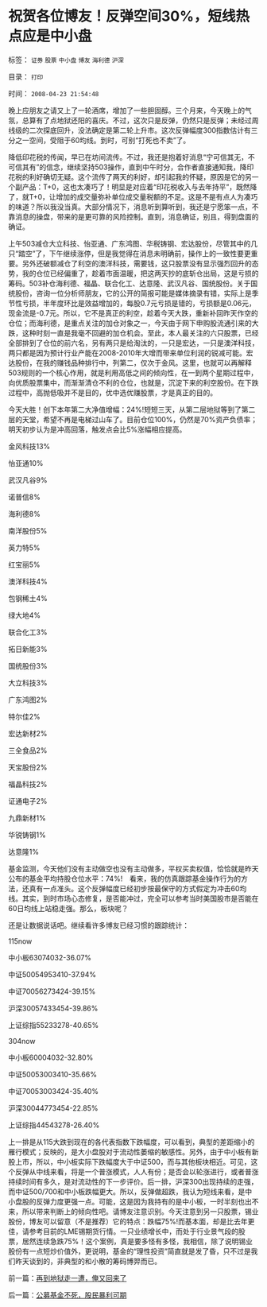 # 祝贺各位博友！反弹空间30%，短线热点应是中小盘

标签： `证券` `股票` `中小盘` `博友` `海利德` `沪深` 

目录： `打印`

时间： `2008-04-23 21:54:48`

晚上应朋友之请又上了一轮酒席，增加了一些胆固醇。三个月来，今天晚上的气氛，总算有了点地狱还阳的喜庆。不过，这次只是反弹，仍然只是反弹；未经过周线级的二次探底回升，没法确定是第二轮上升市。这次反弹幅度300指数估计有三分之一空间，受阻于60均线。到时，可别“打死也不卖”了。

降低印花税的传闻，早已在坊间流传。不过，我还是抱着好消息“宁可信其无，不可信其有”的信念，继续坚持503操作，直到中午时分，合作者直接通知我，降印花税的利好确切无疑。这个流传了两天的利好，却引起我的怀疑，原因是它的另一个副产品：T+0，这也太凑巧了！明显是对应着“印花税收入与去年持平”，既然降了，就T+0，让增加的成交量弥补单位成交量税额的不足。这是不是有点人为凑巧的味道？所以我没当真。大部分情况下，消息听到算听到，我还是宁愿笨一点，不靠消息的操盘，带来的是更可靠的风险控制。直到，消息确证，别且，得到盘面的确证。

上午503减仓大立科技、怡亚通、广东鸿图、华税铸钢、宏达股份，尽管其中的几只“踏空”了，下午继续涨停，但是我觉得在消息未明确前，操作上的一致性要更重要。另外还破额减仓了利空的澳洋科技，需要钱，这只股票没有显示强烈回升的态势，我的仓位已经偏重了，趁着市面温暖，把这两天抄的底斩仓出局，这是亏损的筹码。503补仓海利德、福晶、联合化工、达意隆、武汉凡谷、国统股份。关于国统股份，咨询一位分析师朋友，它的公开的简报可能是媒体摘录有错，实际上是季节性亏损，半年度环比是效益增加的，每股0.7元亏损是错的，亏损额是0.06元，现金流是-0.7元。所以，它不是真正的利空，趁着今天大跌，重新补回昨天作空的仓位；而海利德，是重点关注的加仓对象之一，今天由于网下申购股流通引来的大跌，这种时刻一直是我毫不回避的加仓机会。至此，本人最关注的六只股票，已经全部排到了仓位的前六名，另有两只是给淘汰的，一只是宏达，一只是澳洋科技，两只都是因为预计行业产能在2008-2010年大增而带来单位利润的锐减可能。宏达股份，在我的赚钱品种排行中，列第二，仅次于金风。这里，也就可以再解释503规则的一个核心作用，就是利用高低之间的倾向性，在一到两个星期过程中，向优质股票集中，而渐渐清仓不利的仓位，也就是，沉淀下来的利空股份。在下跌过程中，高抛低吸并不是目的，优中选优赚股票，才是真正的目的。

今天大胜！创下本年第二大净值增幅：24%!短短三天，从第二层地狱等到了第二层的天堂，希望不再是电梯过山车了。目前仓位100%，仍然是70%资产负债率；明天初步认为是冲高回落，触发点会比5%涨幅相应提高。

金风科技13%

怡亚通10%

武汉凡谷9%

诺普信8%

海利德8%

南洋股份5%

英力特5%

红宝丽5%

澳洋科技4%

包钢稀土4%

绿大地4%

联合化工3%

拓日新能3%

国统股份3%

大立科技3%

广东鸿图2%

特尔佳2%

宏达新材2%

三全食品2%

天宝股份2%

福晶科技2%

证通电子2%

九鼎新材1%

华锐铸钢1%

达意隆1%

基金监测，今天他们没有主动做空也没有主动做多，平权买卖权值，恰恰就是昨天公布的基金平均持股仓位水平：74%!　看来，我的仿真跟踪基金操作行为的方法，还真有一点准头。这个反弹幅度已经初步按最保守的方式假定为冲击60均线。其实，到时市场心态修复，是否能冲过，完全可以参考当时美国股市是否能在60日均线上站稳走强。那么，板块呢？

还是让数据说话吧。继续看许多博友已经习惯的跟踪统计：

115now

中小板63074032-36.07%

中证50054953410-37.94%

中证70056273424-39.15%

沪深30057433454-39.86%

上证综指55233278-40.65%

304now

中小板60004032-32.80%

中证50053003410-35.66%

中证70053003424-35.40%

沪深30044773454-22.85%

上证综指44543278-26.40%

上一排是从115大跌到现在的各代表指数下跌幅度，可以看到，典型的差距缩小的雁行模式；反映的，是大小盘股对于流动性萎缩的敏感性。另外，由于中小板有新股上市，所以，中小板实际下跌幅度大于中证500，而与其他板块相近。可见，这个反弹从中线来看，将是一个普涨模式，人人有份；是否会以轮涨进行，或者普涨持续时间有多久，是对流动性的下一步评价。后一排，沪深300出现持续的走强，而中证500/700和中小板跌幅更大。所以，反弹做超跌，我认为短线来看，是中小盘股的反弹力度更强一点。可能，这是因为我持有的是中小板，一时半刻也出不来，所以带来判断上的倾向性吧。请博友注意识别。今天注意到另一只股票，锡业股份，博友可以留意（不是推荐）它的特点：跌幅75%!而基本面，却是比去年更佳，请参考目前的LME锡期货行情。一只业绩增长中，而处于行业景气段的股票，居然连续急跌75%！这个案例，真是要多怪有多怪，我相信，除了说明锡业股份有一点短炒价值外，更说明，基金的“理性投资”简直就是发了昏，只不过是我们昨天谈到的，非典型的和小散的筹码博羿而已。



前一篇：[再到地狱走一遭，俺又回来了](../../../2008/4/22/再到地狱走一遭，俺又回来了.md)

后一篇：[公募基金不死，股民暴利可期](../../../2008/4/24/公募基金不死，股民暴利可期.md)